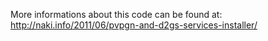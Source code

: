 More informations about this code can be found at: http://naki.info/2011/06/pvpgn-and-d2gs-services-installer/